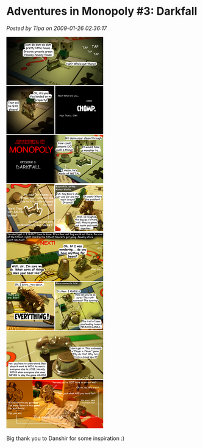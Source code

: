 # Adventures in Monopoly #3: Darkfall

*Posted by Tipa on 2009-01-26 02:36:17*

![](../uploads/2009/01/monodarkfall.jpg "monodarkfall")

Big thank you to Danshir for some inspiration :)

